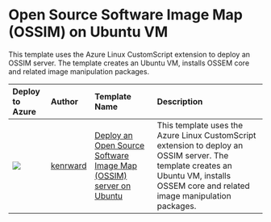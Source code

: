 # Open Source Software Image Map (OSSIM) on Ubuntu VM
This template uses the Azure Linux CustomScript extension to deploy an OSSIM server. The template creates an Ubuntu VM, installs OSSEM core and related image manipulation packages.



| Deploy to Azure  | Author                          | Template Name   | Description     |
|:-----------------|:--------------------------------| :---------------| :---------------|
| <a href="https://portal.azure.com/#create/Microsoft.Template/uri/https%3A%2F%2Fraw.githubusercontent.com%2Fkenrward%2FAzure-Templates%2Fgdal-python-imagemap-imagemagick-on-ubuntu%2Fmaster%2Fazuredeploy.json" target="_blank"><img src="http://azuredeploy.net/deploybutton_small.png"/></a> | [kenrward](https://github.com/kenrward) | [Deploy an Open Source Software Image Map (OSSIM) server on Ubuntu](https://github.com/kenrward/gdal-python-imagemap-imagemagick-on-ubuntu) | This template uses the Azure Linux CustomScript extension to deploy an OSSIM server. The template creates an Ubuntu VM, installs OSSEM core and related image manipulation packages.|
